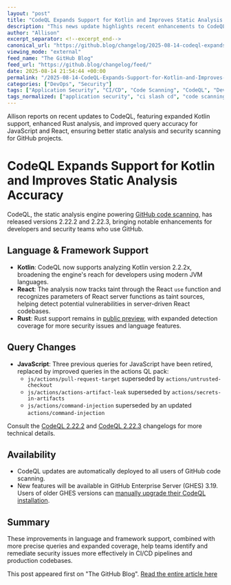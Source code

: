 ```yaml
---
layout: "post"
title: "CodeQL Expands Support for Kotlin and Improves Static Analysis Accuracy"
description: "This news update highlights recent enhancements to CodeQL, the static analysis engine used in GitHub code scanning. The update introduces support for the latest Kotlin version, expands Rust support, and presents several accuracy improvements, especially for React and JavaScript security analysis. The news also details updated queries and code scanning integration for GitHub and GitHub Enterprise users."
author: "Allison"
excerpt_separator: <!--excerpt_end-->
canonical_url: "https://github.blog/changelog/2025-08-14-codeql-expands-kotlin-support-and-additional-accuracy-improvements"
viewing_mode: "external"
feed_name: "The GitHub Blog"
feed_url: "https://github.blog/changelog/feed/"
date: 2025-08-14 21:54:44 +00:00
permalink: "/2025-08-14-CodeQL-Expands-Support-for-Kotlin-and-Improves-Static-Analysis-Accuracy.html"
categories: ["DevOps", "Security"]
tags: ["Application Security", "CI/CD", "Code Scanning", "CodeQL", "DevOps", "DevSecOps", "Framework Modeling", "GitHub", "GitHub Enterprise Server", "JavaScript", "Kotlin", "News", "Query Pack", "React", "Rust", "Security", "Security Scanning", "Static Analysis", "Taint Analysis"]
tags_normalized: ["application security", "ci slash cd", "code scanning", "codeql", "devops", "devsecops", "framework modeling", "github", "github enterprise server", "javascript", "kotlin", "news", "query pack", "react", "rust", "security", "security scanning", "static analysis", "taint analysis"]
---
```


Allison reports on recent updates to CodeQL, featuring expanded Kotlin support, enhanced Rust analysis, and improved query accuracy for JavaScript and React, ensuring better static analysis and security scanning for GitHub projects.<!--excerpt_end-->

# CodeQL Expands Support for Kotlin and Improves Static Analysis Accuracy

CodeQL, the static analysis engine powering [GitHub code scanning](https://docs.github.com/code-security/code-scanning/introduction-to-code-scanning/about-code-scanning-with-codeql), has released versions 2.22.2 and 2.22.3, bringing notable enhancements for developers and security teams who use GitHub.

## Language & Framework Support

- **Kotlin**: CodeQL now supports analyzing Kotlin version 2.2.2x, broadening the engine's reach for developers using modern JVM languages.
- **React**: The analysis now tracks taint through the React `use` function and recognizes parameters of React server functions as taint sources, helping detect potential vulnerabilities in server-driven React codebases.
- **Rust**: Rust support remains in [public preview](https://github.blog/changelog/2025-06-30-codeql-support-for-rust-now-in-public-preview/), with expanded detection coverage for more security issues and language features.

## Query Changes

- **JavaScript**: Three previous queries for JavaScript have been retired, replaced by improved queries in the actions QL pack:
    - `js/actions/pull-request-target` superseded by `actions/untrusted-checkout`
    - `js/actions/actions-artifact-leak` superseded by `actions/secrets-in-artifacts`
    - `js/actions/command-injection` superseded by an updated `actions/command-injection`

Consult the [CodeQL 2.22.2](https://codeql.github.com/docs/codeql-overview/codeql-changelog/codeql-cli-2.22.2/) and [CodeQL 2.22.3](https://codeql.github.com/docs/codeql-overview/codeql-changelog/codeql-cli-2.22.3/) changelogs for more technical details.

## Availability

- CodeQL updates are automatically deployed to all users of GitHub code scanning.
- New features will be available in GitHub Enterprise Server (GHES) 3.19. Users of older GHES versions can [manually upgrade their CodeQL installation](https://docs.github.com/enterprise-server@3.15/admin/managing-code-security/managing-github-advanced-security-for-your-enterprise/configuring-code-scanning-for-your-appliance#configuring-codeql-analysis-on-a-server-without-internet-access).

## Summary

These improvements in language and framework support, combined with more precise queries and expanded coverage, help teams identify and remediate security issues more effectively in CI/CD pipelines and production codebases.

This post appeared first on "The GitHub Blog". [Read the entire article here](https://github.blog/changelog/2025-08-14-codeql-expands-kotlin-support-and-additional-accuracy-improvements)
